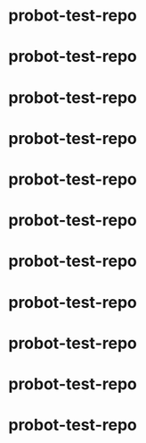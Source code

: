 # probot-test-repo
# probot-test-repo
# probot-test-repo
# probot-test-repo
# probot-test-repo
# probot-test-repo
# probot-test-repo
# probot-test-repo
# probot-test-repo
# probot-test-repo
# probot-test-repo

